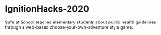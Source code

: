 # IgnitionHacks-2020
Safe at School teaches elementary students about public health guidelines through a web-based choose-your-own-adventure style game.
